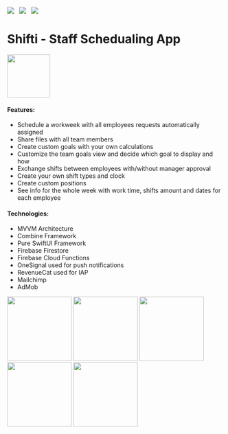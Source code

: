 <a href="https://pdfhost.io/v/RMnFdETCM_ElaiZubermanCVpdf.pdf"><img src="https://img.shields.io/badge/RESUME-informational?style=for-the-badge&logo=codeigniter&logoColor=white"></a>&nbsp;&nbsp;&nbsp;<a href="mailto:elai950@gmail.com"><img src="https://img.shields.io/badge/EMAIL-ELAI-informational?style=for-the-badge&logo=minutemailer&logoColor=white"></a>&nbsp;&nbsp;&nbsp;<a href="https://www.linkedin.com/in/elai-zuberman-8120a073/" target="_blank"><img src="https://img.shields.io/badge/LINKEDIN-informational?style=for-the-badge&logo=linkedin&logoColor=white" ></a>

# Shifti - Staff Schedualing App

<p align="left"> <a href="https://apps.apple.com/app/id1535833509" download><img src="https://user-images.githubusercontent.com/33416429/92803227-11456700-f36c-11ea-9d0a-f51c0e848163.png" width="100" ></a>
</p>

#### Features:
* Schedule a workweek with all employees requests automatically assigned
* Share files with all team members
* Create custom goals with your own calculations
* Customize the team goals view and decide which goal to display and how
* Exchange shifts between employees with/without manager approval
* Create your own shift types and clock
* Create custom positions
* See info for the whole week with work time, shifts amount and dates for each employee

#### Technologies:
* MVVM Architecture
* Combine Framework
* Pure SwiftUI Framework
* Firebase Firestore
* Firebase Cloud Functions
* OneSignal used for push notifications
* RevenueCat used for IAP
* Mailchimp
* AdMob

<p float="left">
  <img src="https://user-images.githubusercontent.com/37900883/100257528-aceb7a00-2f4e-11eb-943d-634ecef17a39.jpg" width="150" />
  <img src="https://user-images.githubusercontent.com/37900883/100257830-0784d600-2f4f-11eb-9f54-aa755b7259c5.jpg" width="150" /> 
  <img src="https://user-images.githubusercontent.com/37900883/100257845-0b185d00-2f4f-11eb-9ac5-37e42765c729.jpg" width="150" />
  <img src="https://user-images.githubusercontent.com/37900883/100257850-0ce22080-2f4f-11eb-998f-dde806da4c66.jpg" width="150" />
  <img src="https://user-images.githubusercontent.com/37900883/100257854-0eabe400-2f4f-11eb-8567-c56f37008ae8.jpg" width="150" />
</p>
